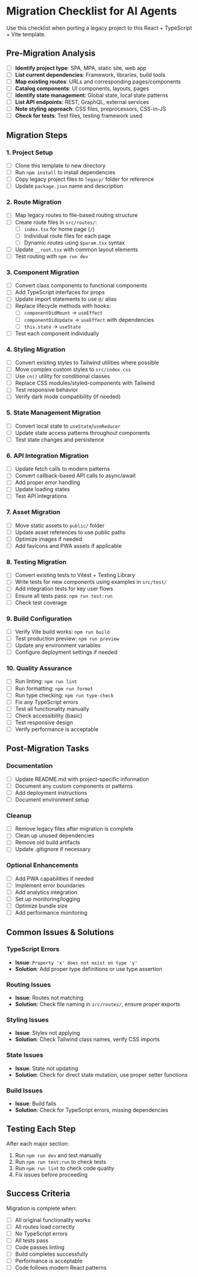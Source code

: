 # Migration Checklist for AI Agents

Use this checklist when porting a legacy project to this React + TypeScript + Vite template.

## Pre-Migration Analysis

- [ ] **Identify project type**: SPA, MPA, static site, web app
- [ ] **List current dependencies**: Framework, libraries, build tools
- [ ] **Map existing routes**: URLs and corresponding pages/components  
- [ ] **Catalog components**: UI components, layouts, pages
- [ ] **Identify state management**: Global state, local state patterns
- [ ] **List API endpoints**: REST, GraphQL, external services
- [ ] **Note styling approach**: CSS files, preprocessors, CSS-in-JS
- [ ] **Check for tests**: Test files, testing framework used

## Migration Steps

### 1. Project Setup
- [ ] Clone this template to new directory
- [ ] Run `npm install` to install dependencies
- [ ] Copy legacy project files to `legacy/` folder for reference
- [ ] Update `package.json` name and description

### 2. Route Migration
- [ ] Map legacy routes to file-based routing structure
- [ ] Create route files in `src/routes/`:
  - [ ] `index.tsx` for home page (`/`)
  - [ ] Individual route files for each page
  - [ ] Dynamic routes using `$param.tsx` syntax
- [ ] Update `__root.tsx` with common layout elements
- [ ] Test routing with `npm run dev`

### 3. Component Migration  
- [ ] Convert class components to functional components
- [ ] Add TypeScript interfaces for props
- [ ] Update import statements to use `@/` alias
- [ ] Replace lifecycle methods with hooks:
  - [ ] `componentDidMount` → `useEffect`
  - [ ] `componentDidUpdate` → `useEffect` with dependencies
  - [ ] `this.state` → `useState`
- [ ] Test each component individually

### 4. Styling Migration
- [ ] Convert existing styles to Tailwind utilities where possible
- [ ] Move complex custom styles to `src/index.css`
- [ ] Use `cn()` utility for conditional classes
- [ ] Replace CSS modules/styled-components with Tailwind
- [ ] Test responsive behavior
- [ ] Verify dark mode compatibility (if needed)

### 5. State Management Migration
- [ ] Convert local state to `useState`/`useReducer`
- [ ] Update state access patterns throughout components
- [ ] Test state changes and persistence

### 6. API Integration Migration
- [ ] Update fetch calls to modern patterns
- [ ] Convert callback-based API calls to async/await
- [ ] Add proper error handling
- [ ] Update loading states
- [ ] Test API integrations

### 7. Asset Migration
- [ ] Move static assets to `public/` folder
- [ ] Update asset references to use public paths
- [ ] Optimize images if needed
- [ ] Add favicons and PWA assets if applicable

### 8. Testing Migration
- [ ] Convert existing tests to Vitest + Testing Library
- [ ] Write tests for new components using examples in `src/test/`
- [ ] Add integration tests for key user flows
- [ ] Ensure all tests pass: `npm run test:run`
- [ ] Check test coverage

### 9. Build Configuration
- [ ] Verify Vite build works: `npm run build`
- [ ] Test production preview: `npm run preview`
- [ ] Update any environment variables
- [ ] Configure deployment settings if needed

### 10. Quality Assurance
- [ ] Run linting: `npm run lint`
- [ ] Run formatting: `npm run format`
- [ ] Run type checking: `npm run type-check`
- [ ] Fix any TypeScript errors
- [ ] Test all functionality manually
- [ ] Check accessibility (basic)
- [ ] Test responsive design
- [ ] Verify performance is acceptable

## Post-Migration Tasks

### Documentation
- [ ] Update README.md with project-specific information
- [ ] Document any custom components or patterns
- [ ] Add deployment instructions
- [ ] Document environment setup

### Cleanup
- [ ] Remove legacy files after migration is complete
- [ ] Clean up unused dependencies
- [ ] Remove old build artifacts
- [ ] Update .gitignore if necessary

### Optional Enhancements
- [ ] Add PWA capabilities if needed
- [ ] Implement error boundaries
- [ ] Add analytics integration
- [ ] Set up monitoring/logging
- [ ] Optimize bundle size
- [ ] Add performance monitoring

## Common Issues & Solutions

### TypeScript Errors
- **Issue**: `Property 'x' does not exist on type 'y'`
- **Solution**: Add proper type definitions or use type assertion

### Routing Issues  
- **Issue**: Routes not matching
- **Solution**: Check file naming in `src/routes/`, ensure proper exports

### Styling Issues
- **Issue**: Styles not applying
- **Solution**: Check Tailwind class names, verify CSS imports

### State Issues
- **Issue**: State not updating
- **Solution**: Check for direct state mutation, use proper setter functions

### Build Issues
- **Issue**: Build fails
- **Solution**: Check for TypeScript errors, missing dependencies

## Testing Each Step

After each major section:
1. Run `npm run dev` and test manually
2. Run `npm run test:run` to check tests  
3. Run `npm run lint` to check code quality
4. Fix issues before proceeding

## Success Criteria

Migration is complete when:
- [ ] All original functionality works
- [ ] All routes load correctly
- [ ] No TypeScript errors
- [ ] All tests pass
- [ ] Code passes linting
- [ ] Build completes successfully
- [ ] Performance is acceptable
- [ ] Code follows modern React patterns
